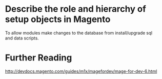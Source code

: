 # Describe the role and hierarchy of setup objects in Magento

To allow modules make changes to the database from install/upgrade sql and data scripts.


# Further Reading

http://devdocs.magento.com/guides/m1x/magefordev/mage-for-dev-6.html
